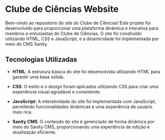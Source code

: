 # Clube de Ciências Website

Bem-vindo ao repositório do site do Clube de Ciências! Este projeto foi desenvolvido para proporcionar uma plataforma dinâmica e interativa para membros e entusiastas do Clube de Ciências. O site foi construído utilizando HTML, CSS e JavaScript, e a dinamicidade foi implementada por meio do CMS Sanity.

## Tecnologias Utilizadas

- **HTML**: A estrutura básica do site foi desenvolvida utilizando HTML para garantir uma base sólida.

- **CSS**: O estilo e o design foram aplicados utilizando CSS para criar uma experiência visual agradável e consistente.

- **JavaScript**: A interatividade do site foi implementada com JavaScript, permitindo funcionalidades dinâmicas e uma experiência de usuário mais rica.

- **Sanity CMS**: O conteúdo do site é gerenciado de forma dinâmica por meio do Sanity CMS, proporcionando uma experiência de edição e atualização eficiente.
